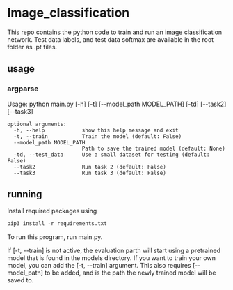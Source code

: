 # Image_classification

This repo contains the python code to train and run an image classification network.
Test data labels, and test data softmax are available in the root folder as .pt files.


## usage

### argparse
Usage: python main.py [-h] [-t] [--model_path MODEL_PATH] [-td] [--task2] [--task3]

```
optional arguments:
  -h, --help            show this help message and exit
  -t, --train           Train the model (default: False)
  --model_path MODEL_PATH
                        Path to save the trained model (default: None)
  -td, --test_data      Use a small dataset for testing (default: False)
  --task2               Run task 2 (default: False)
  --task3               Run task 3 (default: False)
```

## running 
Install required packages using 

```python
pip3 install -r requirements.txt
```

To run this program, run main.py.

If [-t, --train] is not active, the evaluation parth will start using a pretrained model that is found in the models directory.
If you want to train your own model, you can add the [-t, --train] argument. This also requires [--model_path] to be added, and 
is the path the newly trained model will be saved to.

